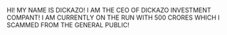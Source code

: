 
HI! MY NAME IS DICKAZO!  I AM THE CEO OF DICKAZO INVESTMENT COMPANT! I AM CURRENTLY ON THE RUN WITH 500 CRORES WHICH I SCAMMED FROM THE GENERAL PUBLIC!



